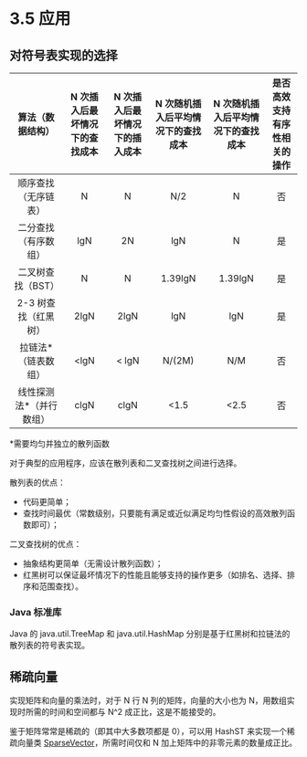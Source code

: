# 3.5 应用

## 对符号表实现的选择

| 算法（数据结构） | N 次插入后最坏情况下的查找成本 | N 次插入后最坏情况下的插入成本 | N 次随机插入后平均情况下的查找成本 | N 次随机插入后平均情况下的查找成本 | 是否高效支持有序性相关的操作
| :----: | :----: | :----: | :----: | :----: | :----: |
| 顺序查找（无序链表） | N | N | N/2 | N | 否
| 二分查找（有序数组） | lgN | 2N | lgN | N | 是
| 二叉树查找（BST） | N | N | 1.39lgN | 1.39lgN | 是
| 2-3 树查找（红黑树） | 2lgN | 2lgN | lgN | lgN | 是
| 拉链法*（链表数组） | <lgN | < lgN | N/(2M) | N/M | 否
| 线性探测法*（并行数组） | clgN | clgN | <1.5 | <2.5 | 否

*需要均匀并独立的散列函数

对于典型的应用程序，应该在散列表和二叉查找树之间进行选择。

散列表的优点：

* 代码更简单；
* 查找时间最优（常数级别，只要能有满足或近似满足均匀性假设的高效散列函数即可）；

二叉查找树的优点：

* 抽象结构更简单（无需设计散列函数）；
* 红黑树可以保证最坏情况下的性能且能够支持的操作更多（如排名、选择、排序和范围查找）。

### Java 标准库

Java 的 java.util.TreeMap 和 java.util.HashMap 分别是基于红黑树和拉链法的散列表的符号表实现。

## 稀疏向量

实现矩阵和向量的乘法时，对于 N 行 N 列的矩阵，向量的大小也为 N，用数组实现时所需的时间和空间都与 N^2 成正比，这是不能接受的。

鉴于矩阵常常是稀疏的（即其中大多数项都是 0），可以用 HashST 来实现一个稀疏向量类 [SparseVector](https://github.com/bighuang624/Algorithms-notes/blob/master/code/chapter3_5_Searching_Applications/SparseVector.java)，所需时间仅和 N 加上矩阵中的非零元素的数量成正比。

